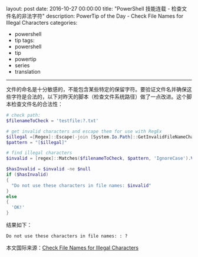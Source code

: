 layout: post
date: 2016-10-27 00:00:00
title: "PowerShell 技能连载 - 检查文件名的非法字符"
description: PowerTip of the Day - Check File Names for Illegal Characters
categories:
- powershell
- tip
tags:
- powershell
- tip
- powertip
- series
- translation
---
文件的命名是十分敏感的，不能包含某些特定的保留字符。要验证文件名并确保这些字符是合法的，以下对昨天的脚本（检查文件系统路径）做了一点改进。这个脚本检查文件名的合法性：

```powershell
# check path:
$filenameToCheck = 'testfile:?.txt'

# get invalid characters and escape them for use with RegEx
$illegal =[Regex]::Escape(-join [System.Io.Path]::GetInvalidFileNameChars())
$pattern = "[$illegal]"

# find illegal characters
$invalid = [regex]::Matches($filenameToCheck, $pattern, 'IgnoreCase').Value | Sort-Object -Unique 

$hasInvalid = $invalid -ne $null
if ($hasInvalid)
{
  "Do not use these characters in file names: $invalid"
}
else
{
  'OK!'
}
```

结果如下：

    Do not use these characters in file names: : ?


<!--more-->
本文国际来源：[Check File Names for Illegal Characters](http://community.idera.com/powershell/powertips/b/tips/posts/check-file-names-for-illegal-characters-directory)

